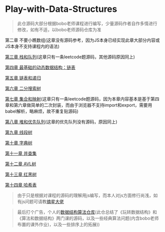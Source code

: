 # Play-with-Data-Structures

> 此仓源码大部分根据bobo老师课程进行编写，少量源码作者自作多情进行修改，如有不适，以bobo老师源码仓库为准


第二章 不要小瞧数组(这章没有源码参考，因为JS本身已经实现此章大部分内容或JS本身不支持课程内的语法)

[第三章 栈和队列](https://github.com/biaodigit/Play-with-Data-Structures/tree/master/03-Stacks-and-Queues)(这章只有一条leetcode题源码，其他源码原因同上)

[第四章 最基础的动态数据结构：链表](https://github.com/biaodigit/Play-with-Data-Structures/tree/master/04-Linked-List)

[第五章 链表和递归](https://github.com/biaodigit/Play-with-Data-Structures/tree/master/05-Recursion)

[第六章 二分搜索树](https://github.com/biaodigit/Play-with-Data-Structures/tree/master/06-Binary-Search-Tree)

[第七章 集合和映射](https://github.com/biaodigit/Play-with-Data-Structures/tree/master/07-Set-and-Map)(这章只有一条leetcode题源码，因为本章内容基本是基于第四章和第六章做简单的二次封装，而由于浏览器不支持import和export，需要用babel解析，略麻烦，故不重复贴源码)

[第八章 堆和优先队列](https://github.com/biaodigit/Play-with-Data-Structures/tree/master/08-Heap-and-Priority-Queue)(这章的优先队列没有源码，原因同上)

[第九章 线段树](https://github.com/biaodigit/Play-with-Data-Structures/tree/master/09-Segment-Tree)

[第十章 字典树](https://github.com/biaodigit/Play-with-Data-Structures/tree/master/10-Trie)

[第十一章 并查集](https://github.com/biaodigit/Play-with-Data-Structures/tree/master/11-Union-Find)

[第十二章 AVL树](https://github.com/biaodigit/Play-with-Data-Structures/tree/master/12-AVL-Tree)

[第十三章 红黑树](https://github.com/biaodigit/Play-with-Data-Structures/tree/master/13-Red-Black-Tree)

[第十四章 哈希表](https://github.com/biaodigit/Play-with-Data-Structures/tree/master/14-Hash-Table)

> 由于只是根据对课程的源码的理解用js编写，而本人对js方面修行尚浅，如有js问题可请教[摘星大佬](https://github.com/kingAnyWHere)

> 最后打个广告，个人的[数据结构算法仓库](https://github.com/biaodigit/JavaScriptAlgorithms)(此仓总结了《玩转数据结构》和《算法和数据结构》两门课的源码，以及一些经典算法问题(内含bobo老师布置的课外作业)，以及一些排序上的拓展))

